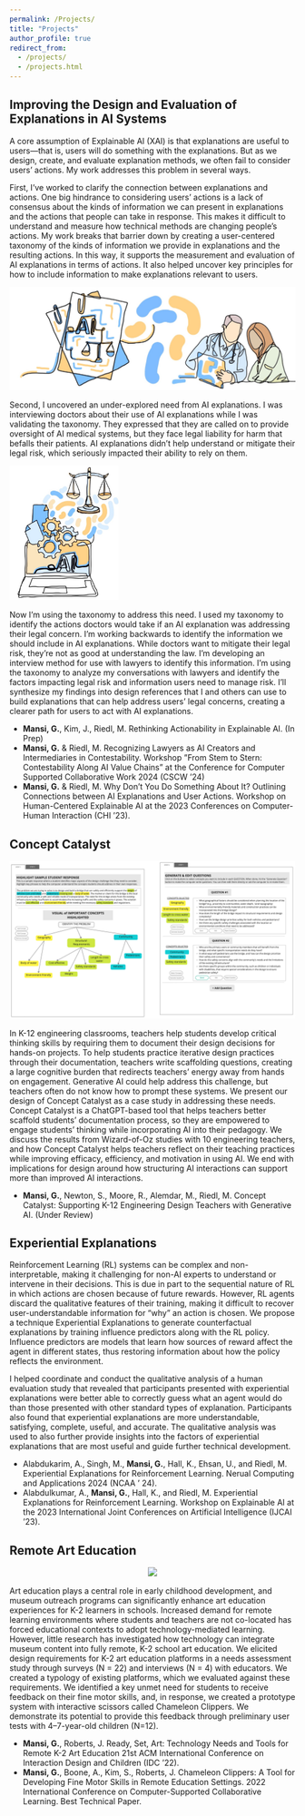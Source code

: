 ```yaml
---
permalink: /Projects/
title: "Projects"
author_profile: true
redirect_from: 
  - /projects/
  - /projects.html
---
```


## Improving the Design and Evaluation of Explanations in AI Systems
A core assumption of Explainable AI (XAI) is that explanations are useful to users—that is, users will do something with the explanations. But as we design, create, and evaluate explanation methods, we often fail to consider users’ actions. My work addresses this problem in several ways.

First, I’ve worked to clarify the connection between explanations and actions. One big hindrance to considering users’ actions is a lack of consensus about the kinds of information we can present in explanations and the actions that people can take in response. This makes it difficult to understand and measure how technical methods are changing people’s actions. My work breaks that barrier down by creating a user-centered taxonomy of the kinds of information we provide in explanations and the resulting actions. In this way, it supports the measurement and evaluation of AI explanations in terms of actions. It also helped uncover key principles for how to include information to make explanations relevant to users.

<p align="center">
  <img src="/images/Design_References.jpg" />
</p>

Second, I uncovered an under-explored need from AI explanations. I was interviewing doctors about their use of AI explanations while I was validating the taxonomy. They expressed that they are called on to provide oversight of AI medical systems, but they face legal liability for harm that befalls their patients. AI explanations didn’t help understand or mitigate their legal risk, which seriously impacted their ability to rely on them.

<p align="left">
  <img src="/images/AI_Law_Machine.jpg" style="width: 20vw" />
</p>

Now I’m using the taxonomy to address this need. I used my taxonomy to identify the actions doctors would take if an AI explanation was addressing their legal concern. I’m working backwards to identify the information we should include in AI explanations. While doctors want to mitigate their legal risk, they’re not as good at understanding the law. I’m developing an interview method for use with lawyers to identify this information. I’m using the taxonomy to analyze my conversations with lawyers and identify the factors impacting legal risk and information users need to manage risk. I’ll synthesize my findings into design references that I and others can use to build explanations that can help address users’ legal concerns, creating a clearer path for users to act with AI explanations.

- **Mansi, G.**, Kim, J., Riedl, M. Rethinking Actionability in Explainable AI. (In Prep)
- **Mansi, G.** & Riedl, M. Recognizing Lawyers as AI Creators and Intermediaries in Contestability. Workshop ”From Stem to Stern: Contestability Along AI Value Chains” at the Conference for Computer Supported Collaborative Work 2024 (CSCW ’24)
- **Mansi, G.** & Riedl, M. Why Don’t You Do Something About It? Outlining Connections between AI Explanations
and User Actions. Workshop on Human-Centered Explainable AI at the 2023 Conferences on Computer-Human
Interaction (CHI ’23).


## Concept Catalyst

<p align="center">
  <img src="/images/ConceptCatalyst.jpg" />
</p>

In K-12 engineering classrooms, teachers help students develop critical thinking skills by requiring them to document their design decisions for hands-on projects. To help students practice iterative design practices through their documentation, teachers write scaffolding questions, creating a large cognitive burden that redirects teachers’ energy away from hands on engagement. Generative AI could help address this challenge, but teachers often do not know how to prompt these systems. We present our design of Concept Catalyst as a case study in addressing these needs. Concept Catalyst is a ChatGPT-based tool that helps teachers better scaffold students’ documentation process, so they are empowered to engage students’ thinking while incorporating AI into their pedagogy. We discuss the results from Wizard-of-Oz studies with 10 engineering teachers, and how Concept Catalyst helps teachers reflect on their teaching practices while improving efficacy, efficiency, and motivation in using AI. We end with implications for design around how structuring AI interactions can support more than improved AI interactions.

- **Mansi, G.**, Newton, S., Moore, R., Alemdar, M., Riedl, M. Concept Catalyst: Supporting K-12 Engineering
Design Teachers with Generative AI. (Under Review)

## Experiential Explanations

Reinforcement Learning (RL) systems can be complex and non-interpretable, making it challenging for non-AI experts to understand or intervene in their decisions. This is due in part to the sequential nature of RL in which actions are chosen because of future rewards. However, RL agents discard the qualitative features of their training, making it difficult to recover user-understandable information for “why” an action is chosen. We propose a technique Experiential Explanations to generate counterfactual explanations by training influence
predictors along with the RL policy. Influence predictors are models that learn how sources of reward affect the agent in different states, thus restoring information about how the policy reflects the environment.

I helped coordinate and conduct the qualitative analysis of a human evaluation study that revealed that participants presented with experiential explanations were better able to correctly guess what an agent would do than those presented with other standard types of explanation. Participants also found that experiential explanations are more understandable, satisfying, complete, useful, and accurate. The qualitative analysis was used to also further provide insights into the factors of experiential explanations that are most useful and guide further technical development.

- Alabdukarim, A., Singh, M., **Mansi, G.**, Hall, K., Ehsan, U., and Riedl, M. Experiential Explanations for Reinforcement Learning. Nerual Computing and Applications 2024 (NCAA ’ 24).
- Alabdulkumar, A., **Mansi, G.**, Hall, K., and Riedl, M. Experiential Explanations for Reinforcement Learning. Workshop on Explainable AI at the 2023 International Joint Conferences on Artificial Intelligence (IJCAI ’23).

## Remote  Art Education

<p align="center">
  <img src="/images/Merged-Scissors-Screens.png" />
</p>

Art education plays a central role in early childhood development, and museum outreach programs can significantly enhance art education experiences for K-2 learners in schools. Increased demand for remote learning environments where students and teachers are not co-located has forced educational contexts to adopt technology-mediated learning. However, little research has investigated how technology can integrate museum content into fully remote, K-2 school art education. We elicited design requirements for K-2 art education platforms in a needs assessment study through surveys (N = 22) and interviews (N = 4) with educators. We created a typology of existing platforms, which we evaluated against these requirements. We identified a key unmet need for students to receive feedback on their fine motor skills, and, in response, we created a prototype system with interactive scissors called Chameleon Clippers. We demonstrate its potential to provide this feedback through preliminary user tests with 4–7-year-old children (N=12).

- **Mansi, G.**, Roberts, J. Ready, Set, Art: Technology Needs and Tools for Remote K-2 Art Education 21st
ACM International Conference on Interaction Design and Children (IDC ’22).
- **Mansi, G.**, Boone, A., Kim, S., Roberts, J. Chameleon Clippers: A Tool for Developing Fine Motor Skills in Remote Education Settings. 2022 International Conference on Computer-Supported Collaborative Learning. Best Technical Paper.


